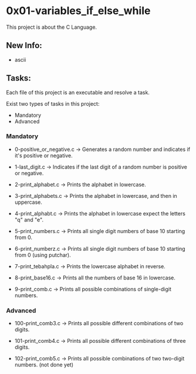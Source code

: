 # 0x01-variables\_if\_else_while

This project is about the C Language.

## New Info:

- ascii

## Tasks:

Each file of this project is an executable and resolve a task.

Exist two types of tasks in this project:

- Mandatory
- Advanced

### Mandatory

- 0-positive\_or_negative.c &rarr; Generates a random number and indicates if it's positive or negative.

- 1-last_digit.c &rarr; Indicates if the last digit of a random number is positive or negative.

- 2-print_alphabet.c &rarr; Prints the alphabet in lowercase.

- 3-print_alphabets.c &rarr; Prints the alphabet in lowercase, and then in uppercase.

- 4-print_alphabt.c &rarr; Prints the alphabet in lowercase expect the letters "q" and "e".

- 5-print_numbers.c &rarr; Prints all single digit numbers of base 10 starting from 0.

- 6-print_numberz.c &rarr; Prints all single digit numbers of base 10 starting from 0 (using putchar).

- 7-print_tebahpla.c &rarr; Prints the lowercase alphabet in reverse.

- 8-print_base16.c &rarr; Prints all the numbers of base 16 in lowercase.

- 9-print_comb.c &rarr; Prints all possible combinations of single-digit numbers.

### Advanced

- 100-print_comb3.c &rarr; Prints all possible different combinations of two digits.

- 101-print_comb4.c &rarr; Prints all possible different combinations of three digits.

- 102-print_comb5.c &rarr; Prints all possible combinations of two two-digit numbers. (not done yet)
